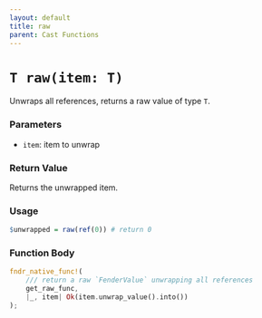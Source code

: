 ```yaml
---
layout: default
title: raw
parent: Cast Functions
---
```


# `T raw(item: T)`
Unwraps all references, returns a raw value of type `T`.

### Parameters
- `item`: item to unwrap

### Return Value
Returns the unwrapped item.

### Usage
```r
$unwrapped = raw(ref(0)) # return 0
```

### Function Body
```rust
fndr_native_func!(
    /// return a raw `FenderValue` unwrapping all references
    get_raw_func,
    |_, item| Ok(item.unwrap_value().into())
);
```

